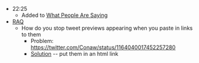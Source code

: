- 22:25
    - Added to [What People Are Saying](<What People Are Saying.md>)
- [RAQ](<RAQ.md>)
    - How do you stop tweet previews appearing when you paste in links to them
        - Problem:  https://twitter.com/Conaw/status/1164040017452257280
        - [Solution](https://twitter.com/Conaw/status/1164040017452257280) -- put them in an html link

